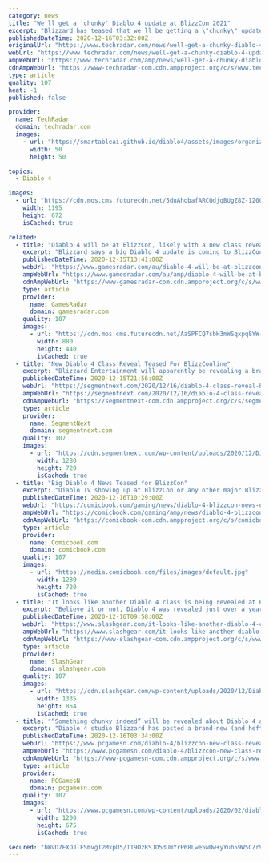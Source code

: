 ```yaml
---
category: news
title: "We'll get a 'chunky' Diablo 4 update at BlizzCon 2021"
excerpt: "Blizzard has teased that we'll be getting a \"chunky\" update on the upcoming Diablo 4, at BlizzCon 21. In the most recent Quarterly Update, game director Luis Barriga wrote that the game's development ..."
publishedDateTime: 2020-12-16T03:32:00Z
originalUrl: "https://www.techradar.com/news/well-get-a-chunky-diablo-4-update-at-blizzcon-2021"
webUrl: "https://www.techradar.com/news/well-get-a-chunky-diablo-4-update-at-blizzcon-2021"
ampWebUrl: "https://www.techradar.com/amp/news/well-get-a-chunky-diablo-4-update-at-blizzcon-2021"
cdnAmpWebUrl: "https://www-techradar-com.cdn.ampproject.org/c/s/www.techradar.com/amp/news/well-get-a-chunky-diablo-4-update-at-blizzcon-2021"
type: article
quality: 107
heat: -1
published: false

provider:
  name: TechRadar
  domain: techradar.com
  images:
    - url: "https://smartableai.github.io/diablo4/assets/images/organizations/techradar.com-50x50.jpg"
      width: 50
      height: 50

topics:
  - Diablo 4

images:
  - url: "https://cdn.mos.cms.futurecdn.net/5duAhobafARCQdjqBUgZ8Z-1200-80.jpg"
    width: 1195
    height: 672
    isCached: true

related:
  - title: "Diablo 4 will be at BlizzCon, likely with a new class reveal"
    excerpt: "Blizzard says a big Diablo 4 update is coming to BlizzConline, the digital alternative to BlizzCon taking place in February. In the latest quarterly update from Blizzard, in which we learned a lot ..."
    publishedDateTime: 2020-12-15T13:41:00Z
    webUrl: "https://www.gamesradar.com/au/diablo-4-will-be-at-blizzcon-likely-with-a-new-class-reveal/"
    ampWebUrl: "https://www.gamesradar.com/au/amp/diablo-4-will-be-at-blizzcon-likely-with-a-new-class-reveal/"
    cdnAmpWebUrl: "https://www-gamesradar-com.cdn.ampproject.org/c/s/www.gamesradar.com/au/amp/diablo-4-will-be-at-blizzcon-likely-with-a-new-class-reveal/"
    type: article
    provider:
      name: GamesRadar
      domain: gamesradar.com
    quality: 107
    images:
      - url: "https://cdn.mos.cms.futurecdn.net/AaSPFCQ7sbH3mWSqxpq8YW-1200-80.jpg"
        width: 880
        height: 440
        isCached: true
  - title: "New Diablo 4 Class Reveal Teased For BlizzConline"
    excerpt: "Blizzard Entertainment will apparently be revealing a brand new Diablo 4 class at BlizzConline which incidentally was already speculated as much. While posting the latest quarterly development ..."
    publishedDateTime: 2020-12-15T21:56:00Z
    webUrl: "https://segmentnext.com/2020/12/16/diablo-4-class-reveal-blizzconline/"
    ampWebUrl: "https://segmentnext.com/2020/12/16/diablo-4-class-reveal-blizzconline/amp/"
    cdnAmpWebUrl: "https://segmentnext-com.cdn.ampproject.org/c/s/segmentnext.com/2020/12/16/diablo-4-class-reveal-blizzconline/amp/"
    type: article
    provider:
      name: SegmentNext
      domain: segmentnext.com
    quality: 107
    images:
      - url: "https://cdn.segmentnext.com/wp-content/uploads/2020/12/Diablo-4-Hell-Concept.jpg"
        width: 1280
        height: 720
        isCached: true
  - title: "Big Diablo 4 News Teased for BlizzCon"
    excerpt: "Diablo IV showing up at BlizzCon or any other major Blizzard event is a given at this point now that the game’s been revealed, but based on the wording used in the latest Diablo IV update, we can at ..."
    publishedDateTime: 2020-12-16T10:29:00Z
    webUrl: "https://comicbook.com/gaming/news/diablo-4-blizzcon-news-update/"
    ampWebUrl: "https://comicbook.com/gaming/amp/news/diablo-4-blizzcon-news-update/"
    cdnAmpWebUrl: "https://comicbook-com.cdn.ampproject.org/c/s/comicbook.com/gaming/amp/news/diablo-4-blizzcon-news-update/"
    type: article
    provider:
      name: Comicbook.com
      domain: comicbook.com
    quality: 107
    images:
      - url: "https://media.comicbook.com/files/images/default.jpg"
        width: 1280
        height: 720
        isCached: true
  - title: "It looks like another Diablo 4 class is being revealed at BlizzConline"
    excerpt: "Believe it or not, Diablo 4 was revealed just over a year ago, even though BlizzCon 2019 feels like it’s many years in the past after the nightmare that 2020 has been. Throughout the past year, ..."
    publishedDateTime: 2020-12-16T09:58:00Z
    webUrl: "https://www.slashgear.com/it-looks-like-another-diablo-4-class-is-being-revealed-at-blizzconline-16651412/"
    ampWebUrl: "https://www.slashgear.com/it-looks-like-another-diablo-4-class-is-being-revealed-at-blizzconline-16651412/amp/"
    cdnAmpWebUrl: "https://www-slashgear-com.cdn.ampproject.org/c/s/www.slashgear.com/it-looks-like-another-diablo-4-class-is-being-revealed-at-blizzconline-16651412/amp/"
    type: article
    provider:
      name: SlashGear
      domain: slashgear.com
    quality: 107
    images:
      - url: "https://cdn.slashgear.com/wp-content/uploads/2020/12/Diablo-4-campfire.jpg"
        width: 1335
        height: 854
        isCached: true
  - title: "“Something chunky indeed” will be revealed about Diablo 4 at BlizzCon"
    excerpt: "Diablo 4 studio Blizzard has posted a brand-new (and hefty) quarterly update giving an idea of where it’s at with the upcoming action-RPG game’s development. The last of 2020, the post offers a pretty ..."
    publishedDateTime: 2020-12-16T03:34:00Z
    webUrl: "https://www.pcgamesn.com/diablo-4/blizzcon-new-class-reveal"
    ampWebUrl: "https://www.pcgamesn.com/diablo-4/blizzcon-new-class-reveal?amp"
    cdnAmpWebUrl: "https://www-pcgamesn-com.cdn.ampproject.org/c/s/www.pcgamesn.com/diablo-4/blizzcon-new-class-reveal?amp"
    type: article
    provider:
      name: PCGamesN
      domain: pcgamesn.com
    quality: 107
    images:
      - url: "https://www.pcgamesn.com/wp-content/uploads/2020/02/diablo-4-cannibals-1200x675.jpg"
        width: 1200
        height: 675
        isCached: true

secured: "bWvD7EXOJlFSmvgT2MxpU5/TT9OzRSJD53UmYrP68Lwe5wDw+yYuh59W5CZrVeMnGZdYDbJ1Yn9EdAJUfmj6xlgSNVO2z3JclqcdHGRbZElOxTZvz4Ah3V7kd33CI69xn3DubXp2z2rp1K2sFo6f00HNNbE1sb6EFQP/CMlEutLBd/ESdqTgCrdK4m9ED5fdQZl8oVx3H6M4yAIBaQ1KwI/CcTr/ibRymtTIbIc/gm/bU6ISQzQKqX9ZURnIIDx+nDM+oD8hgroLDcMkQ5IizclQrS3exwz3udM0QoslLiWjzFw0zJTmyLG25YlQAwLBUTLdHHp+5wDD1PgnSALnwk6muCZ/PxGy61odar4T9go=;w5Wfl5otxoeTi9LWCooVMg=="
---
```


